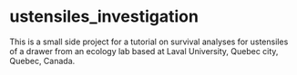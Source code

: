 # ustensiles_investigation
This is a small side project for a tutorial on survival analyses for ustensiles of a drawer from an ecology lab based at Laval University, Quebec city, Quebec, Canada.
